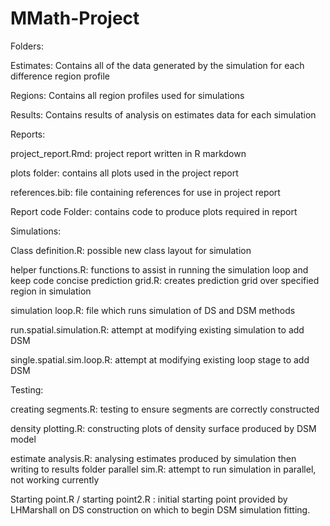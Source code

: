 # MMath-Project

Folders:

Estimates: Contains all of the data generated by the simulation for each difference region profile

Regions: Contains all region profiles used for simulations

Results: Contains results of analysis on estimates data for each simulation

Reports:

  project_report.Rmd: project report written in R markdown

  plots folder: contains all plots used in the project report
  
  references.bib: file containing references for use in project report
  
  Report code Folder: contains code to produce plots required in report

Simulations:

  Class definition.R: possible new class layout for simulation
  
  helper functions.R: functions to assist in running the simulation loop and keep code                        concise
  prediction grid.R: creates prediction grid over specified region in simulation
  
  simulation loop.R: file which runs simulation of DS and DSM methods
  
  run.spatial.simulation.R: attempt at modifying existing simulation to add DSM
  
  single.spatial.sim.loop.R: attempt at modifying existing loop stage to add DSM
  
Testing:

  creating segments.R: testing to ensure segments are correctly constructed
  
  density plotting.R: constructing plots of density surface produced by DSM model
  
  estimate analysis.R: analysing estimates produced by simulation then writing to                             results folder
  parallel sim.R: attempt to run simulation in parallel, not working currently
  
  Starting point.R / starting point2.R : initial starting point provided by LHMarshall                   on DS construction on which to begin DSM simulation fitting. 
  
  
  
  